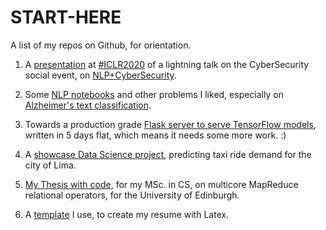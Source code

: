 # START-HERE

A list of my repos on Github, for orientation.

1. A [presentation](https://github.com/petroslamb/NLP-CyberSecurity-Analytics/blob/master/ICLR_Cybersecurity_NLP.pdf) at [#ICLR2020](https://iclr.cc/virtual/index.html) of a lightning talk on the CyberSecurity social event, on [NLP+CyberSecurity](https://github.com/petroslamb/NLP-CyberSecurity-Analytics).

2. Some [NLP notebooks](https://github.com/petroslamb/nlp-notebooks) and other problems I liked, especially on [Alzheimer's text classification](https://github.com/petroslamb/nlp-notebooks).

3. Towards a production grade [Flask server to serve TensorFlow models](https://github.com/petroslamb/flask-ml-server), written in 5 days flat, which means it needs some more work. :)

4. A [showcase Data Science project](https://github.com/petroslamb/taxi-rides), predicting taxi ride demand for the city of Lima.

5. [My Thesis with code](https://github.com/petroslamb/Relational-Phoenix), for my MSc. in CS, on multicore MapReduce relational operators, for the University of Edinburgh.

6. A [template](https://github.com/petroslamb/My-Latex-Resume) I use, to create my resume with Latex.
